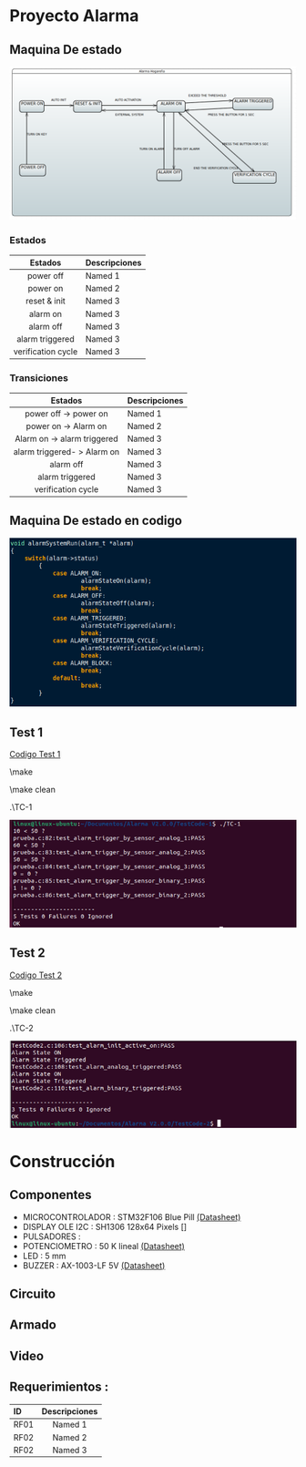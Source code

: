 # Proyecto Alarma

## Maquina De estado

![Maquina De Estado](/imag/maquinaEstado.png)

### Estados


|  Estados           | Descripciones    | 
|:------------------:|:-----------------| 
| power off          | Named 1          | 
| power on           | Named 2          | 
| reset & init       | Named 3          | 
| alarm on           | Named 3          | 
| alarm off          | Named 3          | 
| alarm triggered    | Named 3          | 
| verification cycle | Named 3          | 

### Transiciones

|  Estados                    | Descripciones    | 
|:---------------------------:|:-----------------| 
| power off ->  power on      | Named 1          | 
| power on -> Alarm on        | Named 2          | 
| Alarm on -> alarm triggered | Named 3          | 
| alarm triggered- > Alarm on | Named 3          | 
| alarm off                   | Named 3  | 
| alarm triggered             | Named 3          | 
| verification cycle          | Named 3          | 


## Maquina De estado en codigo

![Maquina De Estado](/imag/maquinaEstadoCode.png "Maquina De Estado")


## Test 1
[Codigo Test 1](https://github.com/sequeirandres/alarm/tree/master/src/TestCode-1)

<p> \make </p> <p> \make clean </p><p> .\TC-1</p>

![TestCode1](/imag/testCode1.png)

## Test 2

[Codigo Test 2](https://github.com/sequeirandres/alarm/tree/master/src/TestCode-2)

<p> \make </p> <p> \make clean </p><p> .\TC-2</p>

![TestCode2](/imag/testCode2.png)


# Construcción
## Componentes
- MICROCONTROLADOR : STM32F106 Blue Pill [(Datasheet)](https://www.alldatasheet.com/datasheet-pdf/pdf/201596/STMICROELECTRONICS/STM32F103C8T6.html)
- DISPLAY OLE I2C : SH1306 128x64 Pixels []
- PULSADORES :
- POTENCIOMETRO : 50 K lineal [(Datasheet)](https://tienda.tettsa.gt/producto/potenciometro-50k-lineal-rv24yn20sb503/)
- LED : 5 mm
- BUZZER : AX-1003-LF 5V [(Datasheet)](https://www.aatc.tw/images/pdf/20201125a0d45.pdf)

## Circuito

## Armado

## Video


## Requerimientos :

|  ID  | Descripciones    | 
|:-----|:----------------:| 
| RF01 | Named 1          | 
| RF02 | Named 2          | 
| RF02 | Named 3          | 








